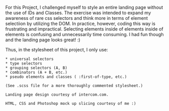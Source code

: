 For this Project, I challenged myself to style an entire landing page without the use of IDs and Classes.
The exercise was intended to expand my awareness of rare css selectors and think more in terms of element selectiion by utilizing the DOM.
In practice, however, coding this way is frustrating and impractical. 
Selecting elements inside of elements inside of elements is confusing and unnecessarily time consuming. 
I had fun though and the landing page looks great! :)
            
Thus, in the stylesheet of this project, I only use:

    * universal selectors
    * type selectors
    * grouping selectors (A, B)
    * combinators (A + B, etc.)
    * pseudo elements and classes ( :first-of-type, etc.)

    (See .scss file for a more thoroughly commented stylesheet.)

    Landing page design courtesy of intercom.com.

    HTML, CSS and Photoshop mock up slicing courtesy of me :)
